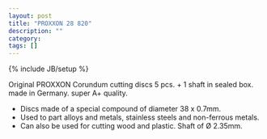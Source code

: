 ```yaml
---
layout: post
title: "PROXXON 28 820"
description: ""
category: 
tags: []
---
```

{% include JB/setup %}

Original PROXXON Corundum cutting discs
5 pcs. + 1 shaft in sealed box. made in Germany. super A+ quality.

*	Discs made of a special compound of diameter 38 x 0.7mm. 
*	Used to part alloys and metals, stainless steels and non-ferrous metals. 
*	Can also be used for cutting wood and plastic. Shaft of Ø 2.35mm.
	